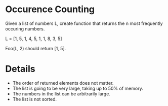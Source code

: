 # Occurence Counting

Given a list of numbers L, create function that returns the n most frequently occuring numbers.

L = [1, 5, 1, 4, 5, 1, 1, 8, 3, 5]

Foo(L, 2) should return [1, 5].

# Details
* The order of returned elements does not matter.
* The list is going to be very large, taking up to 50% of memory.
* The numbers in the list can be arbitrarily large.
* The list is not sorted.
